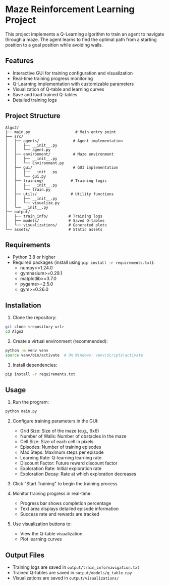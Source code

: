 # Maze Reinforcement Learning Project

This project implements a Q-Learning algorithm to train an agent to navigate through a maze. The agent learns to find the optimal path from a starting position to a goal position while avoiding walls.

## Features

- Interactive GUI for training configuration and visualization
- Real-time training progress monitoring
- Q-Learning implementation with customizable parameters
- Visualization of Q-table and learning curves
- Save and load trained Q-tables
- Detailed training logs

## Project Structure

```
Algo2/
├── main.py                    # Main entry point
├── src/
│   ├── agents/               # Agent implementation
│   │   ├── __init__.py
│   │   └── agent.py
│   ├── environment/          # Maze environment
│   │   ├── __init__.py
│   │   └── Environment.py
│   ├── gui/                  # GUI implementation
│   │   ├── __init__.py
│   │   └── gui.py
│   ├── training/            # Training logic
│   │   ├── __init__.py
│   │   └── train.py
│   ├── utils/               # Utility functions
│   │   ├── __init__.py
│   │   └── visualize.py
│   └── __init__.py
├── output/
│   ├── train_info/         # Training logs
│   ├── models/             # Saved Q-tables
│   └── visualizations/     # Generated plots
└── assets/                 # Static assets
```

## Requirements

- Python 3.8 or higher
- Required packages (install using `pip install -r requirements.txt`):
  - numpy>=1.24.0
  - gymnasium>=0.29.1
  - matplotlib>=3.7.0
  - pygame>=2.5.0
  - gym>=0.26.0

## Installation

1. Clone the repository:
```bash
git clone <repository-url>
cd Algo2
```

2. Create a virtual environment (recommended):
```bash
python -m venv venv
source venv/bin/activate  # On Windows: venv\Scripts\activate
```

3. Install dependencies:
```bash
pip install -r requirements.txt
```

## Usage

1. Run the program:
```bash
python main.py
```

2. Configure training parameters in the GUI:
   - Grid Size: Size of the maze (e.g., 6x6)
   - Number of Walls: Number of obstacles in the maze
   - Cell Size: Size of each cell in pixels
   - Episodes: Number of training episodes
   - Max Steps: Maximum steps per episode
   - Learning Rate: Q-learning learning rate
   - Discount Factor: Future reward discount factor
   - Exploration Rate: Initial exploration rate
   - Exploration Decay: Rate at which exploration decreases

3. Click "Start Training" to begin the training process

4. Monitor training progress in real-time:
   - Progress bar shows completion percentage
   - Text area displays detailed episode information
   - Success rate and rewards are tracked

5. Use visualization buttons to:
   - View the Q-table visualization
   - Plot learning curves

## Output Files

- Training logs are saved in `output/train_info/navigation.txt`
- Trained Q-tables are saved in `output/models/q_table.npy`
- Visualizations are saved in `output/visualizations/`
